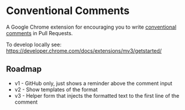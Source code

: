 # Conventional Comments

A Google Chrome extension for encouraging you to write [conventional comments](https://conventionalcomments.org/) in Pull Requests.

To develop locally see: <https://developer.chrome.com/docs/extensions/mv3/getstarted/>

## Roadmap

- v1 - GitHub only, just shows a reminder above the comment input
- v2 - Show templates of the format
- v3 - Helper form that injects the formatted text to the first line of the comment
